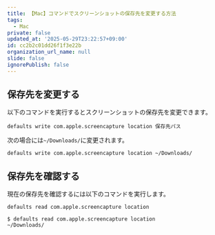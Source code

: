 ```yaml
---
title: 【Mac】コマンドでスクリーンショットの保存先を変更する方法
tags:
  - Mac
private: false
updated_at: '2025-05-29T23:22:57+09:00'
id: cc2b2c01dd26f1f3e22b
organization_url_name: null
slide: false
ignorePublish: false
---
```


## 保存先を変更する

以下のコマンドを実行するとスクリーンショットの保存先を変更できます。

```terminal
defaults write com.apple.screencapture location 保存先パス
```

次の場合には`~/Downloads/`に変更されます。

```terminal
defaults write com.apple.screencapture location ~/Downloads/
```

## 保存先を確認する

現在の保存先を確認するには以下のコマンドを実行します。

```terminal
defaults read com.apple.screencapture location
```

```terminal
$ defaults read com.apple.screencapture location
~/Downloads/
```
